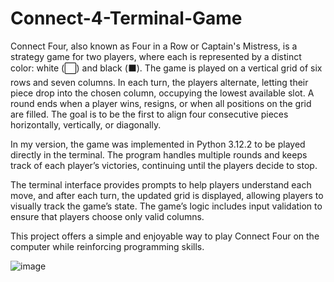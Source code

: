# Connect-4-Terminal-Game

Connect Four, also known as Four in a Row or Captain's Mistress, is a strategy game for two players, where each is represented by a distinct color: white (⬜) and black (⬛). The game is played on a vertical grid of six rows and seven columns. In each turn, the players alternate, letting their piece drop into the chosen column, occupying the lowest available slot. A round ends when a player wins, resigns, or when all positions on the grid are filled. The goal is to be the first to align four consecutive pieces horizontally, vertically, or diagonally.

In my version, the game was implemented in Python 3.12.2 to be played directly in the terminal. The program handles multiple rounds and keeps track of each player’s victories, continuing until the players decide to stop.

The terminal interface provides prompts to help players understand each move, and after each turn, the updated grid is displayed, allowing players to visually track the game’s state. The game’s logic includes input validation to ensure that players choose only valid columns.

This project offers a simple and enjoyable way to play Connect Four on the computer while reinforcing programming skills.

![image](https://github.com/user-attachments/assets/3ff40382-6624-43a8-a1bf-f9d27ec8c6c8)
